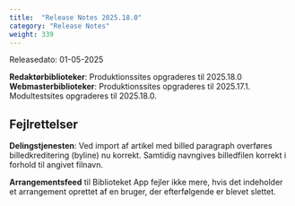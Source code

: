```yaml
---
title:  "Release Notes 2025.18.0"
category: "Release Notes"
weight: 339
---
```


Releasedato: 01-05-2025

**Redaktørbiblioteker**: Produktionssites opgraderes til 2025.18.0\
**Webmasterbiblioteker**: Produktionssites opgraderes til 2025.17.1. Modultestsites opgraderes til 2025.18.0.


## Fejlrettelser
**Delingstjenesten**: Ved import af artikel med billed paragraph overføres billedkreditering (byline) nu korrekt. Samtidig navngives billedfilen korrekt i forhold til angivet filnavn.

**Arrangementsfeed** til Biblioteket App fejler ikke mere, hvis det indeholder et arrangement oprettet af en bruger, der efterfølgende er blevet slettet. 


